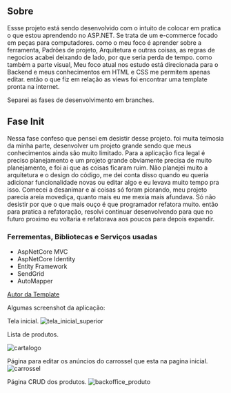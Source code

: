 ## Sobre

Essse projeto está sendo desenvolvido com o intuito de colocar em pratica o que estou aprendendo no ASP.NET. Se trata de um e-commerce focado em peças para computadores.
como o meu foco é aprender sobre a ferramenta, Padrões de projeto, Arquitetura e outras coisas, as regras de negocios acabei deixando de lado, por que seria perda de
tempo. como também a parte visual, Meu foco atual nos estudo está direcionada para o Backend e meus conhecimentos em HTML e CSS me permitem apenas editar. então o que
fiz em relação as views foi encontrar uma template pronta na internet.

Separei as fases de desenvolvimento em branches.

## Fase Init
Nessa fase confeso que pensei em desistir desse projeto. foi muita teimosia da minha parte, desenvolver um projeto grande sendo que meus conhecimentos ainda são muito
limitado. Para a aplicação fica legal é preciso planejamento e um projeto grande obviamente precisa de muito planejamento, e foi ai que as coisas ficaram ruim.
Não planejei muito a arquitetura e o design do código, me dei conta disso quando eu queria adicionar funcionalidade novas ou editar algo e eu levava muito tempo pra isso.
Comecei a desanimar e ai coisas só foram piorando, meu projeto parecia areia movediça, quanto mais eu me mexia mais afundava. Só não desistir por que o que mais ouço é que programador refatora muito.
então para pratica a refatoração, resolvi continuar desenvolvendo para que no futuro proximo eu voltaria e refatorava aos poucos para depois expandir.

### Ferrementas, Bibliotecas e Serviços usadas

* AspNetCore MVC
* AspNetCore Identity
* Entity Framework
* SendGrid
* AutoMapper



[Autor da Template](https://w3layouts.com)

Algumas screenshot da aplicação: 

Tela inicial.
![tela_inicial_superior](https://user-images.githubusercontent.com/90290547/184870513-8c1362da-a1dd-4acb-8d72-24e74f5c8116.PNG)



Lista de produtos.

![cartalogo](https://user-images.githubusercontent.com/90290547/184870654-6e72bb99-2d5d-4d73-9bbb-3a26d68098c7.PNG)


Página para editar os anúncios do carrossel que esta na pagina inicial.
![carrossel](https://user-images.githubusercontent.com/90290547/184870749-8d1c7e40-d47b-47df-bf1e-e6815973c783.PNG)




Página CRUD dos produtos.
![backoffice_produto](https://user-images.githubusercontent.com/90290547/184871138-20f55d34-09d0-4b6a-8ddc-83b50bc58f8a.PNG)
